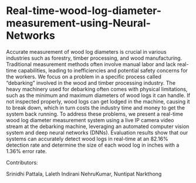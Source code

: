 # Real-time-wood-log-diameter-measurement-using-Neural-Networks

Accurate measurement of wood log diameters is crucial in various industries such as forestry, timber processing, and wood manufacturing. Traditional measurement methods often involve manual labor and lack real-time capabilities, leading to inefficiencies and potential safety concerns for the workers. We focus on a problem in a specific process called “debarking” involved in the wood and timber processing industry. The heavy machinery used for debarking often comes with physical limitations, such as the minimum and maximum diameters of wood logs it can handle. If not inspected properly, wood logs can get lodged in the machine, causing it to break down, which in turn costs the industry time and money to get the system back running. To address these problems, we present a real-time wood log diameter measurement system using a live IP camera video
stream at the debarking machine, leveraging an automated computer vision system and deep neural networks (DNNs). Evaluation results show that our systems can accurately detect wood logs in real-time at an 82.16% detection rate and determine the size of each wood log in inches with a 1.36% error rate.


Contributors:

Srinidhi Pattala, Laleth Indirani NehruKumar, Nuntipat Narkthong
